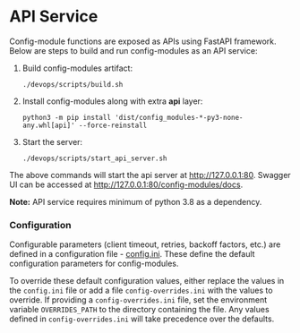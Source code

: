 # API Service

Config-module functions are exposed as APIs using FastAPI framework. Below are steps to build and run config-modules as an API service:

1. Build config-modules artifact:
    ```shell
    ./devops/scripts/build.sh
    ```
2. Install config-modules along with extra **api** layer:
    ```shell
    python3 -m pip install 'dist/config_modules-*-py3-none-any.whl[api]' --force-reinstall
    ```
3. Start the server:
    ```shell
    ./devops/scripts/start_api_server.sh
    ```

The above commands will start the api server at http://127.0.0.1:80. Swagger UI can be accessed at http://127.0.0.1:80/config-modules/docs.

**Note:** API service requires minimum of python 3.8 as a dependency.

### Configuration

Configurable parameters (client timeout, retries, backoff factors, etc.) are defined in a configuration file - [config.ini](../config_modules_vmware/services/config.ini). These define the default configuration parameters for config-modules.

To override these default configuration values, either replace the values in the `config.ini` file or add a file `config-overrides.ini` with the values to override. If providing a `config-overrides.ini` file, set the environment variable `OVERRIDES_PATH` to the directory containing the file. Any values defined in `config-overrides.ini` will take precedence over the defaults. 